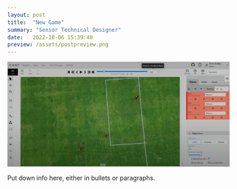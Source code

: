 ```yaml
---
layout: post
title:  "New Game"
summary: "Senior Technical Designer"
date:   2022-10-06 15:39:40
preview: /assets/postpreview.png
---
```


![Picture 1](/assets/droneproject.png)

Put down info here, either in bullets or paragraphs.
